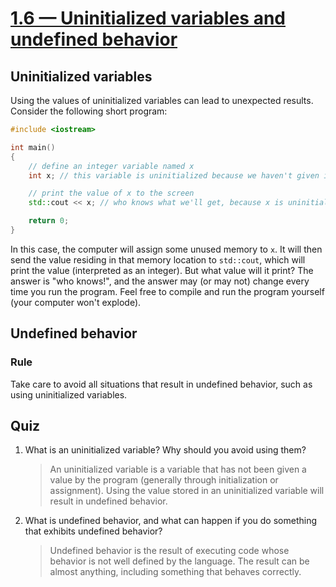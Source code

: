 # [1.6 — Uninitialized variables and undefined behavior](https://www.learncpp.com/cpp-tutorial/uninitialized-variables-and-undefined-behavior/)

## Uninitialized variables

Using the values of uninitialized variables can lead to unexpected results.
Consider the following short program:

```cpp
#include <iostream>

int main()
{
	// define an integer variable named x
	int x; // this variable is uninitialized because we haven't given it a value

	// print the value of x to the screen
	std::cout << x; // who knows what we'll get, because x is uninitialized

	return 0;
}
```

In this case, the computer will assign some unused memory to `x`.
It will then send the value residing in that memory location to `std::cout`, which will print the value (interpreted as an integer).
But what value will it print?
The answer is "who knows!", and the answer may (or may not) change every time you run the program.
Feel free to compile and run the program yourself (your computer won't explode).

## Undefined behavior

### Rule

Take care to avoid all situations that result in undefined behavior, such as using uninitialized variables.

## Quiz

1. What is an uninitialized variable? Why should you avoid using them?

   > An uninitialized variable is a variable that has not been given a value by the program (generally through initialization or assignment).
   Using the value stored in an uninitialized variable will result in undefined behavior.

1. What is undefined behavior, and what can happen if you do something that exhibits undefined behavior?

   > Undefined behavior is the result of executing code whose behavior is not well defined by the language.
   The result can be almost anything, including something that behaves correctly.
